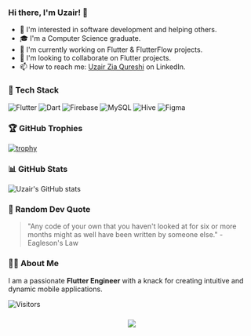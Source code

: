 ### Hi there, I'm Uzair! 👋

- 👀 I'm interested in software development and helping others.
- 🎓 I'm a Computer Science graduate.
- 🌱 I'm currently working on Flutter & FlutterFlow projects.
- 💞️ I'm looking to collaborate on Flutter projects.
- 📫 How to reach me: [Uzair Zia Qureshi](https://www.linkedin.com/in/uzairqureshi99/) on LinkedIn.

### 🚀 Tech Stack

![Flutter](https://img.shields.io/badge/Flutter-02569B?style=for-the-badge&logo=flutter&logoColor=white)
![Dart](https://img.shields.io/badge/Dart-0175C2?style=for-the-badge&logo=dart&logoColor=white)
![Firebase](https://img.shields.io/badge/Firebase-FFCA28?style=for-the-badge&logo=firebase&logoColor=black)
![MySQL](https://img.shields.io/badge/MySQL-4479A1?style=for-the-badge&logo=mysql&logoColor=white)
![Hive](https://img.shields.io/badge/Hive-FFA117?style=for-the-badge&logo=hive&logoColor=black)
![Figma](https://img.shields.io/badge/Figma-F24E1E?style=for-the-badge&logo=figma&logoColor=white)

### 🏆 GitHub Trophies

[![trophy](https://github-profile-trophy.vercel.app/?username=UzairZQ&theme=onedark)](https://github.com/ryo-ma/github-profile-trophy)

### 📊 GitHub Stats

![Uzair's GitHub stats](https://github-readme-stats.vercel.app/api?username=UzairZQ&show_icons=true&theme=radical)

### 💬 Random Dev Quote

> "Any code of your own that you haven't looked at for six or more months might as well have been written by someone else." - Eagleson's Law

### 👨‍💻 About Me

I am a passionate **Flutter Engineer** with a knack for creating intuitive and dynamic mobile applications.

![Visitors](https://visitor-badge.glitch.me/badge?page_id=UzairZQ.UzairZQ)

<!-- Add this to make the "I am a Flutter Engineer" text animate -->
<h3 align="center">
  <img src="https://readme-typing-svg.herokuapp.com?font=Courier+new&color=%23FF5733&size=20&lines=I+am+a+Flutter+Engineer" />
</h3>
